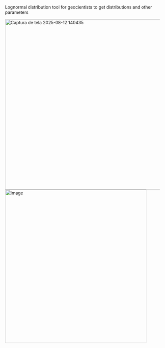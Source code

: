 Lognormal distribution tool for geocientists to get distributions and other parameters

<img width="760" height="553" alt="Captura de tela 2025-08-12 140435" src="https://github.com/user-attachments/assets/a23c8856-bfa2-4047-8c3c-e70a84a456ad" />


<img width="460" height="498" alt="image" src="https://github.com/user-attachments/assets/e5531a65-2adc-470f-83b4-8e89ae0a84f1" />

